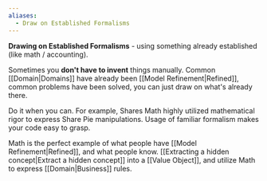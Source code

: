 ```yaml
---
aliases:
  - Draw on Established Formalisms
---
```

**Drawing on Established Formalisms** - using something already established (like math / accounting).

Sometimes you **don't have to invent** things manually. Common [[Domain|Domains]] have already been [[Model Refinement|Refined]], common problems have been solved, you can just draw on what's already there.

Do it when you can. For example, Shares Math highly utilized mathematical rigor to express Share Pie manipulations. Usage of familiar formalism makes your code easy to grasp.

Math is the perfect example of what people have [[Model Refinement|Refined]], and what people know. [[Extracting a hidden concept|Extract a hidden concept]] into a [[Value Object]], and utilize Math to express [[Domain|Business]] rules.
